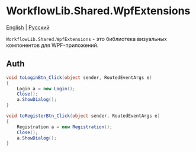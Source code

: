 # WorkflowLib.Shared.WpfExtensions

[English](README.md) | [Русский](README.ru.md)

`WorkflowLib.Shared.WpfExtensions` - это библиотека визуальных компонентов для WPF-приложений.

## Auth

```C#
void toLoginBtn_Click(object sender, RoutedEventArgs e)
{
    Login a = new Login();
    Close();
    a.ShowDialog();
}

void toRegisterBtn_Click(object sender, RoutedEventArgs e)
{
    Registration a = new Registration();
    Close();
    a.ShowDialog();
}
```
